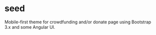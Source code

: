 seed
====

Mobile-first theme for crowdfunding and/or donate page using Bootstrap 3.x and some Angular UI.
